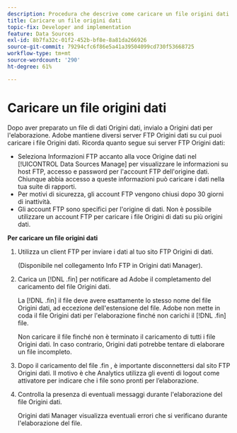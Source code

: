 ```yaml
---
description: Procedura che descrive come caricare un file origini dati.
title: Caricare un file origini dati
topic-fix: Developer and implementation
feature: Data Sources
exl-id: 8b7fa32c-01f2-452b-bf8e-8a81da266926
source-git-commit: 79294cfc6f86e5a41a39504099cd730f53668725
workflow-type: tm+mt
source-wordcount: '290'
ht-degree: 61%

---
```


# Caricare un file origini dati

Dopo aver preparato un file di dati Origini dati, invialo a Origini dati per l&#39;elaborazione. Adobe mantiene diversi server FTP Origini dati su cui puoi caricare i file Origini dati. Ricorda quanto segue sui server FTP Origini dati:

* Seleziona Informazioni FTP accanto alla voce Origine dati nel [!UICONTROL Data Sources Manage] per visualizzare le informazioni su host FTP, accesso e password per l&#39;account FTP dell&#39;origine dati. Chiunque abbia accesso a queste informazioni può caricare i dati nella tua suite di rapporti.
* Per motivi di sicurezza, gli account FTP vengono chiusi dopo 30 giorni di inattività.
* Gli account FTP sono specifici per l&#39;origine di dati. Non è possibile utilizzare un account FTP per caricare i file Origini di dati su più origini dati.

**Per caricare un file origini dati**

1. Utilizza un client FTP per inviare i dati al tuo sito FTP Origini di dati.

   (Disponibile nel collegamento Info FTP in Origini dati Manager).

1. Carica un [!DNL .fin] per notificare ad Adobe il completamento del caricamento del file Origini dati.

   La [!DNL .fin] il file deve avere esattamente lo stesso nome del file Origini dati, ad eccezione dell&#39;estensione del file. Adobe non mette in coda il file Origini dati per l&#39;elaborazione finché non carichi il [!DNL .fin] file.

   Non caricare il file finché non è terminato il caricamento di tutti i file Origini dati. In caso contrario, Origini dati potrebbe tentare di elaborare un file incompleto.
1. Dopo il caricamento del file .fin , è importante disconnettersi dal sito FTP Origini dati. Il motivo è che Analytics utilizza gli eventi di logout come attivatore per indicare che i file sono pronti per l’elaborazione.
1. Controlla la presenza di eventuali messaggi durante l&#39;elaborazione del file Origini dati.

   Origini dati Manager visualizza eventuali errori che si verificano durante l&#39;elaborazione del file.
